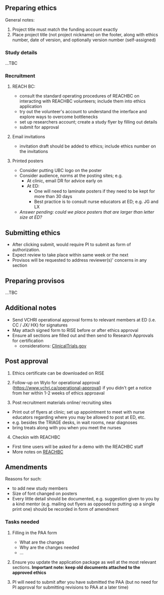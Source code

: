 
## Preparing ethics

General notes:
1. Project title must match the funding account exactly
2. Place project title (not project nickname) on the footer, along with ethics number, date of version, and optionally version number (self-assigned)

### Study details

...TBC

### Recruitment

1. REACH BC: 
    - consult the standard operating procedures of REACHBC on interacting with REACHBC volunteers; include them into ethics application
    - try out the volunteer's account to understand the interface and explore ways to overcome bottlenecks 
    - set up researchers account; create a study flyer by filling out details
    - submit for approval

2. Email invitations 
    - invitation draft should be added to ethics; include ethics number on the invitations

3. Printed posters
    - Consider putting UBC logo on the poster
    - Consider audience, norms at the posting sites; e.g.
        - At clinic, email DR for advice early on
        - At ED:
            - One will need to laminate posters if they need to be kept for more than 30 days 
            - Best practice is to consult nurse educators at ED; e.g. JG and LX 
    - *Answer pending: could we place posters that are larger than letter size at ED?*

## Submitting ethics

- After clicking submit, would require PI to submit as form of authorization.
- Expect review to take place within same week or the next
- Provisos will be requested to address reviewer(s)' concerns in any section

## Preparing provisos

...TBC

## Additional notes

- Send VCHRI operational approval forms to relevant members at ED (i.e. CC / JX/ HX) for signatures
- May attach signed form to RISE before or after ethics approval
- Ensure all sections are filled out and then send to Research Approvals for certification 
    -  considerations: [ClinicalTrials.gov](clinicaltrials.md)


## Post approval 

1. Ethics certificate can be downloaded on RISE

2. Follow-up on Wylo for operational approval (https://www.vchri.ca/operational-approval) if you didn't get a notice from her within 1-2 weeks of ethics approaval

3. Post recruitment materials online/ recruiting sites   
  - Print out of flyers at clinic; set up appointment to meet with nurse educators regarding where you may be allowed to post at ED, etc.
  - e.g. besides the TRIAGE desks, in wait rooms, near diagnoses
  - bring treats along with you when you meet the nurses

4. Checkin with REACHBC
  - First time users will be asked for a demo with the REACHBC staff
  - More notes on [REACHBC](reachbc.md)


## Amendments

Reasons for such:
- to add new study members
- Size of font changed on posters
- Every little detail should be documented, e.g. suggestion given to you by a kind mentor (e.g. mailing out flyers as opposed to putting up a single print one) should be recorded in form of amendment

   
### Tasks needed 

1. Filling in the PAA form 
    - What are the changes
    - Why are the changes needed
    - ...
2. Ensure you update the application package as well at the most relevant sections. **Important note: keep old documents attached to the approved ethics**

3. PI will need to submit after you have submitted the PAA (but no need for PI approval for submitting revisions to PAA at a later time)

